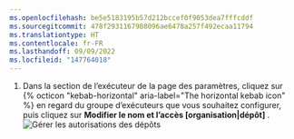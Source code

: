 ```yaml
---
ms.openlocfilehash: be5e5183195b57d212bccef0f9053dea7fffcddf
ms.sourcegitcommit: 478f2931167988096ae6478a257f492ecaa11794
ms.translationtype: HT
ms.contentlocale: fr-FR
ms.lasthandoff: 09/09/2022
ms.locfileid: "147764018"
---
```

1. Dans la section de l’exécuteur de la page des paramètres, cliquez sur {% octicon "kebab-horizontal" aria-label="The horizontal kebab icon" %} en regard du groupe d’exécuteurs que vous souhaitez configurer, puis cliquez sur **Modifier le nom et l’accès [organisation|dépôt]** .
    ![Gérer les autorisations des dépôts](/assets/images/help/settings/actions-runner-manage-permissions.png)
